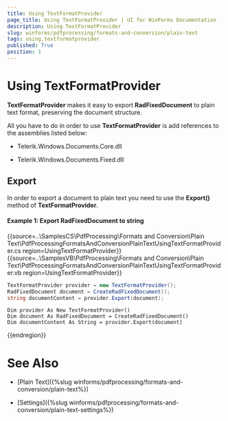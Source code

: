 ```yaml
---
title: Using TextFormatProvider
page_title: Using TextFormatProvider | UI for WinForms Documentation
description: Using TextFormatProvider
slug: winforms/pdfprocessing/formats-and-conversion/plain-text
tags: using,textformatprovider
published: True
position: 1
---
```


# Using TextFormatProvider

__TextFormatProvider__ makes it easy to export __RadFixedDocument__ to plain text format, preserving the document structure.

All you have to do in order to use __TextFormatProvider__ is add references to the assemblies listed below:

* Telerik.Windows.Documents.Core.dll

* Telerik.Windows.Documents.Fixed.dll


## Export

In order to export a document to plain text you need to use the __Export()__ method of __TextFormatProvider__.
    
#### Example 1: Export RadFixedDocument to string

{{source=..\SamplesCS\PdfProcessing\Formats and Conversion\Plain Text\PdfProcessingFormatsAndConversionPlainTextUsingTextFormatProvider.cs region=UsingTextFormatProvider}} 
{{source=..\SamplesVB\PdfProcessing\Formats and Conversion\Plain Text\PdfProcessingFormatsAndConversionPlainTextUsingTextFormatProvider.vb region=UsingTextFormatProvider}}

````C#
TextFormatProvider provider = new TextFormatProvider();
RadFixedDocument document = CreateRadFixedDocument();
string documentContent = provider.Export(document);

````
````VB.NET
Dim provider As New TextFormatProvider()
Dim document As RadFixedDocument = CreateRadFixedDocument()
Dim documentContent As String = provider.Export(document)

````

{{endregion}}

# See Also

* [Plain Text]({%slug winforms/pdfprocessing/formats-and-conversion/plain-text%})

* [Settings]({%slug winforms/pdfprocessing/formats-and-conversion/plain-text-settings%})

